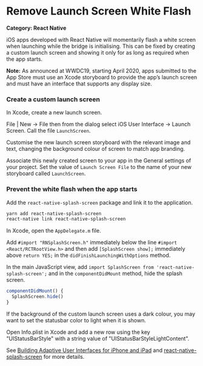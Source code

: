 # Remove Launch Screen White Flash

__Category: React Native__

iOS apps developed with React Native will momentarily flash a white screen when launching while the bridge is initialising. This can be fixed by creating a custom launch screen and showing it only for as long as required when the app starts.

__Note:__ As announced at WWDC19, starting April 2020, apps submitted to the App Store must use an Xcode storyboard to provide the app’s launch screen and must have an interface that supports any display size.

### Create a custom launch screen

In Xcode, create a new launch screen. 

File | New -> File then from the dialog select iOS User Interface -> Launch Screen. Call the file `LaunchScreen`.

Customise the new launch screen storyboard with the relevant image and text, changing the background colour of screen to match app branding.

Associate this newly created screen to your app in the General settings of your project. Set the value of `Launch Screen File` to the name of your new storyboard called `LaunchScreen`.

### Prevent the white flash when the app starts

Add the `react-native-splash-screen` package and link it to the application.

```bash
yarn add react-native-splash-screen
react-native link react-native-splash-screen
```

In Xcode, open the `AppDelegate.m` file.

Add `#import "RNSplashScreen.h"` immediately below the line `#import <React/RCTRootView.h>` and then add `[SplashScreen show];` immediately above `return YES;` in the `didFinishLaunchingWithOptions` method.

In the main JavaScript view, add `import SplashScreen from 'react-native-splash-screen';` and in the `componentDidMount` method, hide the splash screen.

```JavaScript
componentDidMount() {
  SplashScreen.hide()
}
```

If the background of the custom launch screen uses a dark colour, you may want to set the statusbar color to light when it is shown. 

Open Info.plist in Xcode and add a new row using the key "UIStatusBarStyle" with a string value of "UIStatusBarStyleLightContent".

See [Building Adaptive User Interfaces for iPhone and iPad](https://developer.apple.com/news/?id=01132020b) and [react-native-splash-screen](https://github.com/crazycodeboy/react-native-splash-screen) for more details.